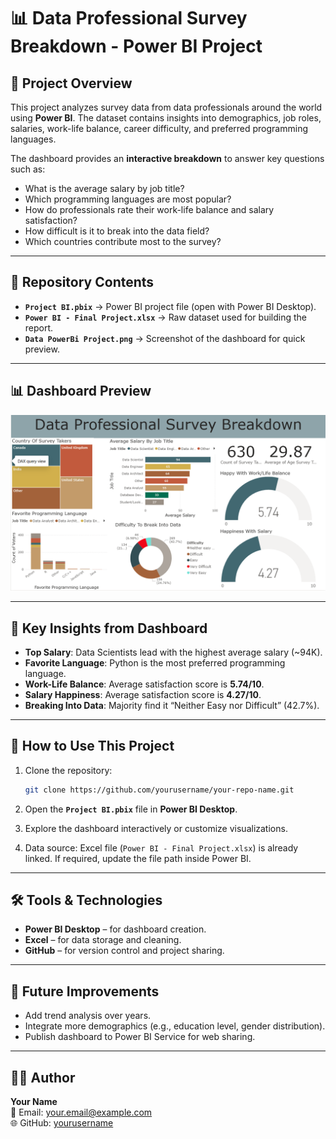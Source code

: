 # 📊 Data Professional Survey Breakdown - Power BI Project  

## 📌 Project Overview  
This project analyzes survey data from data professionals around the world using **Power BI**. The dataset contains insights into demographics, job roles, salaries, work-life balance, career difficulty, and preferred programming languages.  

The dashboard provides an **interactive breakdown** to answer key questions such as:  
- What is the average salary by job title?  
- Which programming languages are most popular?  
- How do professionals rate their work-life balance and salary satisfaction?  
- How difficult is it to break into the data field?  
- Which countries contribute most to the survey?  

---

## 📂 Repository Contents  
- **`Project BI.pbix`** → Power BI project file (open with Power BI Desktop).  
- **`Power BI - Final Project.xlsx`** → Raw dataset used for building the report.  
- **`Data PowerBi Project.png`** → Screenshot of the dashboard for quick preview.  

---

## 📊 Dashboard Preview  
![Dashboard Preview](Data%20PowerBi%20Project.png)  

---

## 🔑 Key Insights from Dashboard  
- **Top Salary**: Data Scientists lead with the highest average salary (~94K).  
- **Favorite Language**: Python is the most preferred programming language.  
- **Work-Life Balance**: Average satisfaction score is **5.74/10**.  
- **Salary Happiness**: Average satisfaction score is **4.27/10**.  
- **Breaking Into Data**: Majority find it “Neither Easy nor Difficult” (42.7%).  

---

## 🚀 How to Use This Project  
1. Clone the repository:  
   ```bash
   git clone https://github.com/yourusername/your-repo-name.git
   ```  

2. Open the **`Project BI.pbix`** file in **Power BI Desktop**.  
3. Explore the dashboard interactively or customize visualizations.  
4. Data source: Excel file (`Power BI - Final Project.xlsx`) is already linked. If required, update the file path inside Power BI.  

---

## 🛠 Tools & Technologies  
- **Power BI Desktop** – for dashboard creation.  
- **Excel** – for data storage and cleaning.  
- **GitHub** – for version control and project sharing.  

---

## 📌 Future Improvements  
- Add trend analysis over years.  
- Integrate more demographics (e.g., education level, gender distribution).  
- Publish dashboard to Power BI Service for web sharing.  

---

## 👨‍💻 Author  
**Your Name**  
📧 Email: your.email@example.com  
🌐 GitHub: [yourusername](https://github.com/yourusername)  
